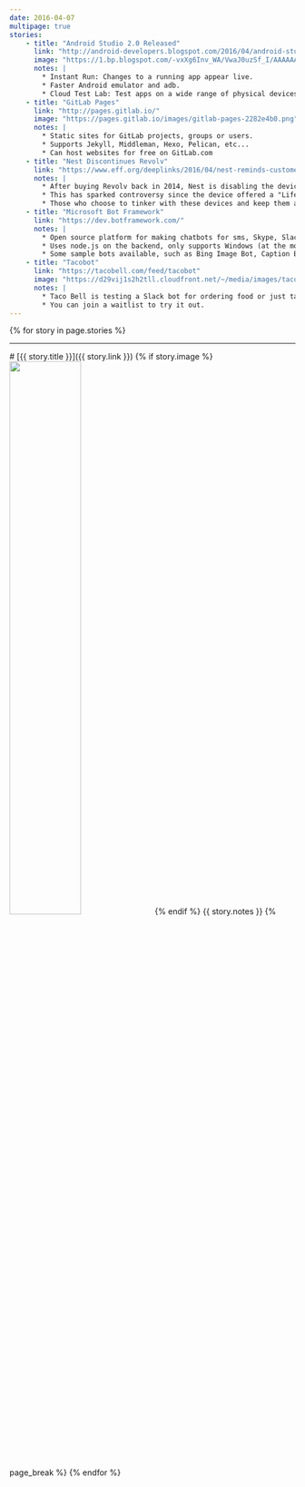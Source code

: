 ```yaml
---
date: 2016-04-07
multipage: true
stories:
    - title: "Android Studio 2.0 Released"
      link: "http://android-developers.blogspot.com/2016/04/android-studio-2-0.html"
      image: "https://1.bp.blogspot.com/-vxXg6Inv_WA/VwaJ0uzSf_I/AAAAAAAACr4/xzszbcRzWRgSaHXpOpYroG7u6bgsFJjqw/s200/image03.png"
      notes: |
        * Instant Run: Changes to a running app appear live.
        * Faster Android emulator and adb.
        * Cloud Test Lab: Test apps on a wide range of physical devices easily.
    - title: "GitLab Pages"
      link: "http://pages.gitlab.io/"
      image: "https://pages.gitlab.io/images/gitlab-pages-2282e4b0.png"
      notes: |
        * Static sites for GitLab projects, groups or users.
        * Supports Jekyll, Middleman, Hexo, Pelican, etc...
        * Can host websites for free on GitLab.com
    - title: "Nest Discontinues Revolv"
      link: "https://www.eff.org/deeplinks/2016/04/nest-reminds-customers-ownership-isnt-what-it-used-be"
      notes: |
        * After buying Revolv back in 2014, Nest is disabling the devices as of May 15th in favor of the Works with Nest system.
        * This has sparked controversy since the device offered a "Lifetime Subscription."
        * Those who choose to tinker with these devices and keep them alive operate in a legal grey area.
    - title: "Microsoft Bot Framework"
      link: "https://dev.botframework.com/"
      notes: |
        * Open source platform for making chatbots for sms, Skype, Slack, and more.
        * Uses node.js on the backend, only supports Windows (at the moment).
        * Some sample bots available, such as Bing Image Bot, Caption Bot, and MurphyBot.
    - title: "Tacobot"
      link: "https://tacobell.com/feed/tacobot"
      image: "https://d29vij1s2h2tll.cloudfront.net/~/media/images/taco-bell/feed/slack/tacobot_preview.gif?la=en"
      notes: |
        * Taco Bell is testing a Slack bot for ordering food or just talking about things.
        * You can join a waitlist to try it out.
---
```

{% for story in page.stories %}
<hr />
# [{{ story.title }}]({{ story.link }})
{% if story.image %}
<img src="{{ story.image }}" width="50%"/>
{% endif %}
{{ story.notes }}
{% page_break %}
{% endfor %}
